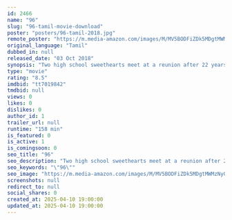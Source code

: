```yaml
---
id: 2466
name: "96"
slug: "96-tamil-movie-download"
poster: "posters/96-tamil-2018.jpg"
remote_poster: "https://m.media-amazon.com/images/M/MV5BODFiZDk5MDgtMWMzNy00MTZmLTk2YTQtYjg1NzNmYzJlODJkXkEyXkFqcGc@._V1_SX300.jpg"
original_language: "Tamil"
dubbed_in: null
released_date: "03 Oct 2018"
synopsis: "Two high school sweethearts meet at a reunion after 22 years and reminisce about their past."
type: "movie"
rating: "8.5"
imdbid: "tt7019842"
tmdbid: null
views: 0
likes: 0
dislikes: 0
author_id: 1
trailer_url: null
runtime: "158 min"
is_featured: 0
is_active: 1
is_comingsoon: 0
seo_title: "96"
seo_description: "Two high school sweethearts meet at a reunion after 22 years and reminisce about their past."
seo_keywords: "\"96\""
seo_image: "https://m.media-amazon.com/images/M/MV5BODFiZDk5MDgtMWMzNy00MTZmLTk2YTQtYjg1NzNmYzJlODJkXkEyXkFqcGc@._V1_SX300.jpg"
screenshots: null
redirect_to: null
social_shares: 0
created_at: 2025-04-10 19:00:00
updated_at: 2025-04-10 19:00:00
---
```


